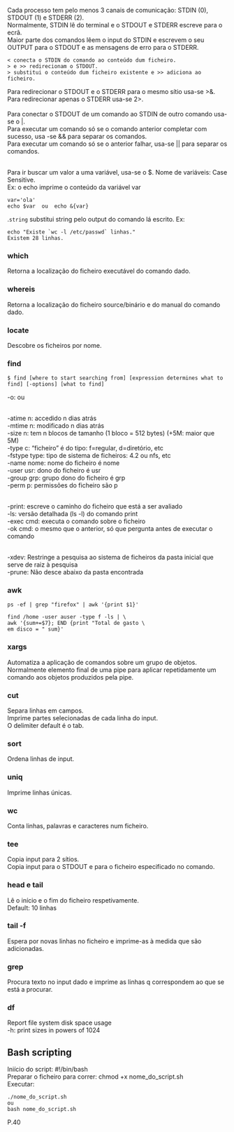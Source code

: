 
Cada processo tem pelo menos 3 canais de comunicação: STDIN (0), STDOUT (1) e STDERR (2).
<br />
Normalmente, STDIN lê do terminal e o STDOUT e STDERR escreve para o ecrã.
<br />
Maior parte dos comandos lêem o input do STDIN e escrevem o seu OUTPUT para o STDOUT e as mensagens de erro para o STDERR.

	< conecta o STDIN do comando ao conteúdo dum ficheiro.
	> e >> redirecionam o STDOUT.
	> substitui o conteúdo dum ficheiro existente e >> adiciona ao ficheiro.

Para redirecionar o STDOUT e o STDERR para o mesmo sítio usa-se >&.
<br />
Para redirecionar apenas o STDERR usa-se 2>.
<br /><br />
Para conectar o STDOUT de um comando ao STDIN de outro comando usa-se o |.
<br />
Para executar um comando só se o comando anterior completar com sucesso, usa -se && para separar os comandos.
<br />
Para executar um comando só se o anterior falhar, usa-se || para separar os comandos.
<br /><br />

Para ir buscar um valor a uma variável, usa-se o $. Nome de variáveis: Case Sensitive.
<br />
Ex: o echo imprime o conteúdo da variável var

	var='ola'
	echo $var  ou  echo &{var}

.`string` substitui string pelo output do comando lá escrito.
Ex:

	echo "Existe `wc -l /etc/passwd` linhas."
	Existem 28 linhas.


### which
Retorna a localização do ficheiro executável do comando dado.

### whereis
Retorna a localização do ficheiro source/binário e do manual do comando dado.

### locate
Descobre os ficheiros por nome.

### find
	
	$ find [where to start searching from] [expression determines what to find] [-options] [what to find]

-o: ou
<br /><br />

-atime n: accedido n dias atrás
<br />
-mtime n: modificado n dias atrás
<br />
-size n: tem n blocos de tamanho (1 bloco = 512 bytes) (+5M: maior que 5M)
<br />
-type c: “ficheiro” é do tipo: f=regular, d=diretório, etc
<br />
-fstype type: tipo de sistema de ficheiros: 4.2 ou nfs, etc
<br />
-name nome: nome do ficheiro é nome
<br />
-user usr: dono do ficheiro é usr
<br />
-group grp: grupo dono do ficheiro é grp
<br />
-perm p: permissões do ficheiro são p
<br /><br />

-print: escreve o caminho do ficheiro que está a ser avaliado
<br />
-ls: versão detalhada (ls -l) do comando print
<br />
-exec cmd: executa o comando sobre o ficheiro
<br />
-ok cmd: o mesmo que o anterior, só que pergunta antes de executar o comando
<br /><br />

-xdev: Restringe a pesquisa ao sistema de ficheiros da pasta inicial que serve de raiz à pesquisa
<br />
-prune: Não desce abaixo da pasta encontrada

### awk
	
	ps -ef | grep "firefox" | awk '{print $1}'

	find /home -user auser -type f -ls | \
	awk '{sum+=$7}; END {print "Total de gasto \
	em disco = " sum}'

### xargs
Automatiza a aplicação de comandos sobre um grupo de objetos.
<br />
Normalmente elemento final de uma pipe para aplicar repetidamente um comando aos objetos produzidos pela pipe.

### cut
Separa linhas em campos.
<br />
Imprime partes selecionadas de cada linha do input.
<br />
O delimiter default é o tab.

### sort
Ordena linhas de input.

### uniq
Imprime linhas únicas.

### wc
Conta linhas, palavras e caracteres num ficheiro.

### tee
Copia input para 2 sítios.
<br />
Copia input para o STDOUT e para o ficheiro especificado no comando.

### head e tail
Lê o início e o fim do ficheiro respetivamente.
<br />
Default: 10 linhas

### tail -f
Espera por novas linhas no ficheiro e imprime-as à medida que são adicionadas.

### grep
Procura texto no input dado e imprime as linhas q correspondem ao que se está a procurar.

### df
Report file system disk space usage
<br />
-h:  print sizes in powers of 1024




## Bash scripting
Iniício do script: #!/bin/bash
<br />
Preparar o ficheiro para correr: chmod +x nome_do_script.sh
<br />
Executar:
	
	./nome_do_script.sh
	ou 
	bash nome_do_script.sh

P.40


